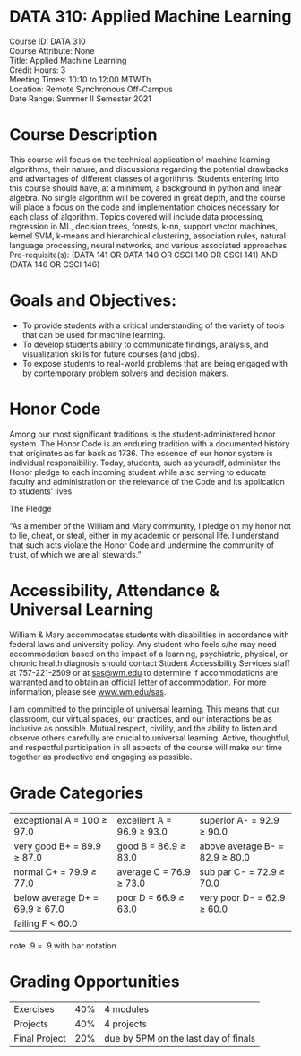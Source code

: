 # DATA 310: Applied Machine Learning

Course ID: DATA 310   
Course Attribute: None  
Title: Applied Machine Learning  
Credit Hours: 3  
Meeting Times: 10:10 to 12:00 MTWTh  
Location: Remote Synchronous Off-Campus  
Date Range: Summer II Semester 2021  

# Course Description

This course will focus on the technical application of machine learning algorithms, their nature, and discussions regarding the potential drawbacks and advantages of different classes of algorithms. Students entering into this course should have, at a minimum, a background in python and linear algebra. No single algorithm will be covered in great depth, and the course will place a focus on the code and implementation choices necessary for each class of algorithm. Topics covered will include data processing, regression in ML, decision trees, forests, k-nn, support vector machines, kernel SVM, k-means and hierarchical clustering, association rules, natural language processing, neural networks, and various associated approaches. Pre-requisite(s): (DATA 141 OR DATA 140 OR CSCI 140 OR CSCI 141) AND (DATA 146 OR CSCI 146)

# Goals and Objectives:
- To provide students with a critical understanding of the variety of tools that can be used for machine learning.
- To develop students ability to communicate findings, analysis, and visualization skills for future courses (and jobs).
- To expose students to real-world problems that are being engaged with by contemporary problem solvers and decision makers.

# Honor Code
Among our most significant traditions is the student-administered honor system. The Honor Code is an enduring tradition with a documented history that originates as far back as 1736. The essence of our honor system is individual responsibility. Today, students, such as yourself, administer the Honor pledge to each incoming student while also serving to educate faculty and administration on the relevance of the Code and its application to students’ lives.

The Pledge

“As a member of the William and Mary community, I pledge on my honor not to lie, cheat, or steal, either in my academic or personal life. I understand that such acts violate the Honor Code and undermine the community of trust, of which we are all stewards.”

# Accessibility, Attendance & Universal Learning
William & Mary accommodates students with disabilities in accordance with federal laws and university policy. Any student who feels s/he may need accommodation based on the impact of a learning, psychiatric, physical, or chronic health diagnosis should contact Student Accessibility Services staff at 757-221-2509 or at sas@wm.edu to determine if accommodations are warranted and to obtain an official letter of accommodation. For more information, please see www.wm.edu/sas.

I am committed to the principle of universal learning. This means that our classroom, our virtual spaces, our practices, and our interactions be as inclusive as possible. Mutual respect, civility, and the ability to listen and observe others carefully are crucial to universal learning. Active, thoughtful, and respectful participation in all aspects of the course will make our time together as productive and engaging as possible.

# Grade Categories

|    |    |    |
| --- | --- | --- |
| exceptional A = 100 ≥ 97.0 |  excellent A = 96.9 ≥ 93.0 |  superior A- = 92.9 ≥ 90.0 |
| very good B+ = 89.9 ≥ 87.0 |  good B = 86.9 ≥ 83.0 |  above average B- = 82.9 ≥ 80.0 |
| normal C+ = 79.9 ≥ 77.0 |  average C = 76.9 ≥ 73.0 |  sub par C- = 72.9 ≥ 70.0 |
| below average D+ = 69.9 ≥ 67.0 |  poor D = 66.9 ≥ 63.0 |  very poor D- = 62.9 ≥ 60.0 |
| failing F < 60.0 |

note .9 = .9 with bar notation

# Grading Opportunities

|    |    |    |
| --- | --- | --- |
| Exercises | 40% | 4 modules |
| Projects | 40% | 4 projects |
| Final Project | 20% | due by 5PM on the last day of finals |
